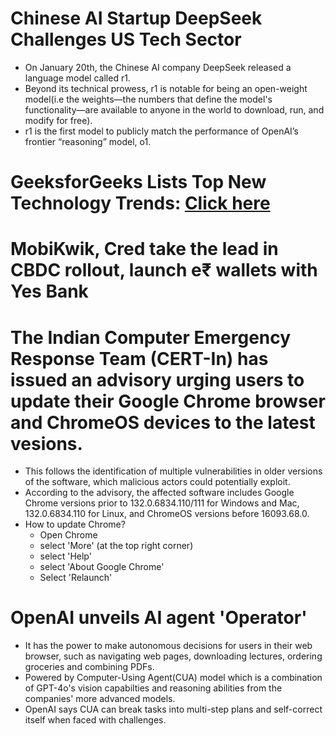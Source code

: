 # Chinese AI Startup DeepSeek Challenges US Tech Sector
- On January 20th, the Chinese AI company DeepSeek released a language model called r1.
- Beyond its technical prowess, r1 is notable for being an open-weight model(i.e the weights—the numbers that define the model's functionality—are available to anyone in the world to download, run, and modify for free).
- r1 is the first model to publicly match the performance of OpenAI’s frontier “reasoning” model, o1.
# GeeksforGeeks Lists Top New Technology Trends: [Click here](https://www.geeksforgeeks.org/top-new-technology-trends/?utm_source=chatgpt.com)
# MobiKwik, Cred take the lead in CBDC rollout, launch e₹ wallets with Yes Bank
# The Indian Computer Emergency Response Team (CERT-In) has issued an advisory urging users to update their Google Chrome browser and ChromeOS devices to the latest vesions. 
- This follows the identification of multiple vulnerabilities in older versions of the software, which malicious actors could potentially exploit.
- According to the advisory, the affected software includes Google Chrome versions prior to 132.0.6834.110/111 for Windows and Mac, 132.0.6834.110 for Linux, and ChromeOS versions before 16093.68.0.
- How to update Chrome?
  - Open Chrome
  - select 'More' (at the top right corner)
  - select 'Help'
  - select 'About Google Chrome'
  - Select 'Relaunch'
# OpenAI unveils AI agent 'Operator'
- It has the power to make autonomous decisions for users in their web browser, such as navigating web pages, downloading lectures, ordering groceries and combining PDFs.
- Powered by Computer-Using Agent(CUA) model which is a combination of GPT-4o's vision capabilties and reasoning abilities from the companies' more advanced models.
- OpenAI says CUA can break tasks into multi-step plans and self-correct itself when faced with challenges.
